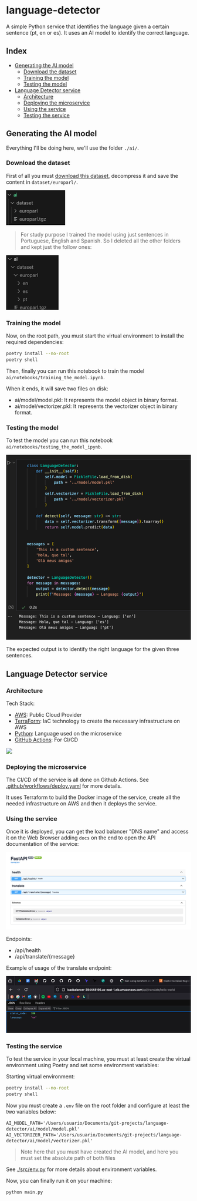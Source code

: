 # language-detector
A simple Python service that identifies the language given a certain sentence (pt, en or es). It uses an AI model to identify the correct language.

## Index
- [Generating the AI model](#generating-the-ai-model)
    - [Download the dataset](#download-the-dataset)
    - [Training the model](#training-the-model)
    - [Testing the model](#testing-the-model)
- [Language Detector service](#language-detector-service)
    - [Architecture](#architecture)
    - [Deploying the microservice](#deploying-the-microservice)
    - [Using the service](#using-the-service)
    - [Testing the service](#testing-the-service)


## Generating the AI model
Everything I'll be doing here, we'll use the folder ```./ai/```.

### Download the dataset
First of all you must [download this dataset](https://www.statmt.org/europarl/), decompress it and save the content in ```dataset/europarl/```.

![](.doc/ai/dataset.png)

> For study purpose I trained the model using just sentences in Portuguese, English and Spanish. So I deleted all the other folders and kept just the follow ones:

![](.doc/ai/dataset_languages.png)


### Training the model
Now, on the root path, you must start the virtual environment to install the required dependencies:
```sh
poetry install --no-root
poetry shell
```

Then, finally you can run this notebook to train the model ```ai/notebooks/training_the_model.ipynb```.

When it ends, it will save two files on disk:
- ai/model/model.pkl: It represents the model object in binary format.
- ai/model/vectorizer.pkl: It represents the vectorizer object in binary format.

### Testing the model
To test the model you can run this notebook ```ai/notebooks/testing_the_model_ipynb```.

![](.doc/ai/testing_the_model.png)

The expected output is to identify the right language for the given three sentences.

## Language Detector service

### Architecture

Tech Stack:
- [AWS](https://aws.amazon.com): Public Cloud Provider
- [TerraForm](https://www.terraform.io/): IaC technology to create the necessary infrastructure on AWS
- [Python](https://www.python.org/): Language used on the microservice
- [GitHub Actions](https://docs.github.com/en/actions): For CI/CD

![](.doc/service/.drawio.architecture.png)


### Deploying the microservice
The CI/CD of the service is all done on Github Actions. See [.github/workflows/deploy.yaml](.github/workflows/deploy.yaml) for more details.

It uses Terraform to build the Docker image of the service, create all the needed infrastructure on AWS and then it deploys the service.

### Using the service
Once it is deployed, you can get the load balancer "DNS name" and access it on the Web Browser adding ```docs``` on the end to open the API documentation of the service:

![](.doc/service/swagger.png)

Endpoints:
- /api/health
- /api/translate/{message}

Example of usage of the translate endpoint:

![](.doc/service/api_translate_example.png)


### Testing the service

To test the service in your local machine, you must at least create the virtual environment using Poetry and set some environment variables:

Starting virtual environment:
```sh
poetry install --no-root
poetry shell
```

Now you must create a ```.env``` file on the root folder and configure at least the two variables below:

```
AI_MODEL_PATH='/Users/usuario/Documents/git-projects/language-detector/ai/model/model.pkl'
AI_VECTORIZER_PATH='/Users/usuario/Documents/git-projects/language-detector/ai/model/vectorizer.pkl'
```

> Note here that you must have created the AI model, and here you must set the absolute path of both files

See [./src/env.py](./src/env.py) for more details about environment variables.


Now, you can finally run it on your machine:
```
python main.py
```
